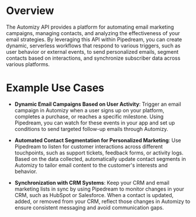 # Overview

The Automizy API provides a platform for automating email marketing campaigns, managing contacts, and analyzing the effectiveness of your email strategies. By leveraging this API within Pipedream, you can create dynamic, serverless workflows that respond to various triggers, such as user behavior or external events, to send personalized emails, segment contacts based on interactions, and synchronize subscriber data across various platforms.

# Example Use Cases

- **Dynamic Email Campaigns Based on User Activity**: Trigger an email campaign in Automizy when a user signs up on your platform, completes a purchase, or reaches a specific milestone. Using Pipedream, you can watch for these events in your app and set up conditions to send targeted follow-up emails through Automizy.

- **Automated Contact Segmentation for Personalized Marketing**: Use Pipedream to listen for customer interactions across different touchpoints, such as support tickets, feedback forms, or activity logs. Based on the data collected, automatically update contact segments in Automizy to tailor email content to the customer's interests and behavior.

- **Synchronization with CRM Systems**: Keep your CRM and email marketing lists in sync by using Pipedream to monitor changes in your CRM, such as HubSpot or Salesforce. When a contact is updated, added, or removed from your CRM, reflect those changes in Automizy to ensure consistent messaging and avoid communication gaps.
